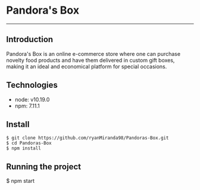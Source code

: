 # Pandora's Box

---

## Introduction
Pandora's Box is an online e-commerce store where one can purchase novelty food products and have them delivered in custom gift boxes, making it an ideal and economical platform for special occasions.

## Technologies
* node: v10.19.0
* npm: 7.11.1

## Install
```
$ git clone https://github.com/ryanMiranda98/Pandoras-Box.git
$ cd Pandoras-Box
$ npm install
```

## Running the project
$ npm start